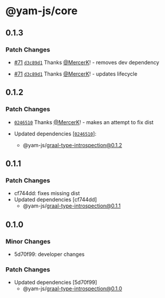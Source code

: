 # @yam-js/core

## 0.1.3

### Patch Changes

- [#71](https://github.com/Yam-JS/YamJS/pull/71) [`d3c89d1`](https://github.com/Yam-JS/YamJS/commit/d3c89d1a9cac3f104fd9b1bee2d3d2ed6e8ed60e) Thanks [@MercerK](https://github.com/MercerK)! - removes dev dependency

- [#71](https://github.com/Yam-JS/YamJS/pull/71) [`d3c89d1`](https://github.com/Yam-JS/YamJS/commit/d3c89d1a9cac3f104fd9b1bee2d3d2ed6e8ed60e) Thanks [@MercerK](https://github.com/MercerK)! - updates lifecycle

## 0.1.2

### Patch Changes

- [`0246510`](https://github.com/Yam-JS/YamJS/commit/0246510b20eba5626a1687969d078fca3763d318) Thanks [@MercerK](https://github.com/MercerK)! - makes an attempt to fix dist

- Updated dependencies [[`0246510`](https://github.com/Yam-JS/YamJS/commit/0246510b20eba5626a1687969d078fca3763d318)]:
  - @yam-js/graal-type-introspection@0.1.2

## 0.1.1

### Patch Changes

- cf744dd: fixes missing dist
- Updated dependencies [cf744dd]
  - @yam-js/graal-type-introspection@0.1.1

## 0.1.0

### Minor Changes

- 5d70f99: developer changes

### Patch Changes

- Updated dependencies [5d70f99]
  - @yam-js/graal-type-introspection@0.1.0
